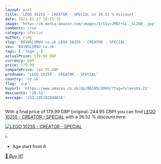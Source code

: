 ```yaml
---
layout: post
title: 'LEGO 10255 - CREATOR - SPECIAL at 26.52 % discount'
date: 2021-01-27 10:15:28
image: 'https://m.media-amazon.com/images/I/51uvJMQ7+CL._SL200_.jpg'
comments: true
category: ofertas
author: ring
slug: 'B01N5LSM4U-co.uk LEGO 10255 - CREATOR - SPECIAL'
sku: 'B01N5LSM4U-co.uk'
tags: [ 'lego', ]
actualPrice: 179.99 GBP
currency: GBP
price: 179.99
comparePrice: 244.95 GBP
prodname: 'LEGO 10255 - CREATOR - SPECIAL'
country: 'co.uk'
flag: '🇬🇧'
buyurl: 'https://www.amazon.co.uk/dp/B01N5LSM4U/?tag=tolees0a-21'
descuento: '26.52'
average: '232.295102040816'
---
```


With a final price of 179.99 GBP (original: 244.95 GBP) you can find [LEGO 10255 - CREATOR - SPECIAL](https://www.amazon.co.uk/dp/B01N5LSM4U/?tag=tolees0a-21) with a  26.52 % discount here:

[![LEGO 10255 - CREATOR - SPECIAL](https://m.media-amazon.com/images/I/51uvJMQ7+CL._SL200_.jpg)](https://www.amazon.co.uk/dp/B01N5LSM4U/?tag=tolees0a-21)

ℹ️:

- Age start from 8

[🛒 Buy it!!](https://www.amazon.co.uk/dp/B01N5LSM4U/?tag=tolees0a-21)
